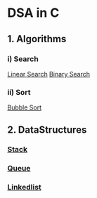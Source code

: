 # DSA in C
## 1. Algorithms

### i) Search
[Linear Search](https://github.com/KarthikSapaliga/DSA/blob/dev/Algorithms/Search/LinearSearch.c)
[Binary Search](https://github.com/KarthikSapaliga/DSA/blob/dev/Algorithms/Search/BinarySearch.c)

### ii) Sort
[Bubble Sort](https://github.com/KarthikSapaliga/DSA/blob/dev/Algorithms/Sort/BubbleSort.c)

## 2. DataStructures

### [Stack](https://github.com/KarthikSapaliga/DSA/blob/dev/DataStructures/Stack.c)
### [Queue](https://github.com/KarthikSapaliga/DSA/blob/dev/DataStructures/Queue.c)
### [Linkedlist](https://github.com/KarthikSapaliga/DSA/blob/dev/DataStructures/Linkedlist.c)
